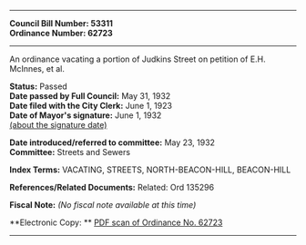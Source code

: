 * * * * *  
  
**Council Bill Number: [](#h0)[](#h2)53311**   
**Ordinance Number: 62723**  
  
* * * * *  
  
An ordinance vacating a portion of Judkins Street on petition of E.H. McInnes, et al.  
  
**Status:** Passed   
**Date passed by Full Council:** May 31, 1932   
**Date filed with the City Clerk:** June 1, 1923   
**Date of Mayor's signature:** June 1, 1932   
[(about the signature date)](/~public/approvaldate.htm)   
  
  
**Date introduced/referred to committee:** May 23, 1932   
**Committee:** Streets and Sewers   
  
**Index Terms:** VACATING, STREETS, NORTH-BEACON-HILL, BEACON-HILL  
  
**References/Related Documents:** Related: Ord 135296  
  
**Fiscal Note:** *(No fiscal note available at this time)*  
  
**Electronic Copy: ** [PDF scan of Ordinance No. 62723](/~archives/Ordinances/Ord_62723.pdf)  
  
* * * * *  

